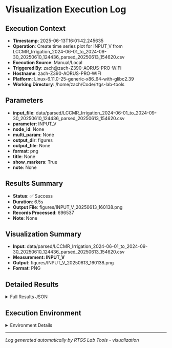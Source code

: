 # Visualization Execution Log

## Execution Context
- **Timestamp**: 2025-06-13T16:01:42.245635
- **Operation**: Create time series plot for INPUT_V from LCCMR_Irrigation_2024-06-01_to_2024-09-30_20250610_124436_parsed_20250613_154620.csv
- **Execution Source**: Manual/Local
- **Triggered By**: zach@zach-Z390-AORUS-PRO-WIFI
- **Hostname**: zach-Z390-AORUS-PRO-WIFI
- **Platform**: Linux-6.11.0-25-generic-x86_64-with-glibc2.39
- **Working Directory**: /home/zach/Code/rtgs-lab-tools

## Parameters
- **input_file**: data/parsed/LCCMR_Irrigation_2024-06-01_to_2024-09-30_20250610_124436_parsed_20250613_154620.csv
- **parameter**: INPUT_V
- **node_id**: None
- **multi_param**: None
- **output_dir**: figures
- **output_file**: None
- **format**: png
- **title**: None
- **show_markers**: True
- **note**: None

## Results Summary
- **Status**: ✅ Success
- **Duration**: 6.5s
- **Output File**: figures/INPUT_V_20250613_160138.png
- **Records Processed**: 696537
- **Note**: None

## Visualization Summary
- **Input**: data/parsed/LCCMR_Irrigation_2024-06-01_to_2024-09-30_20250610_124436_parsed_20250613_154620.csv
- **Measurement: INPUT_V**
- **Output**: figures/INPUT_V_20250613_160138.png
- **Format**: PNG

## Detailed Results
<details>
<summary>Full Results JSON</summary>

```json
{
  "success": true,
  "output_file": "figures/INPUT_V_20250613_160138.png",
  "records_processed": 696537,
  "start_time": "2025-06-13T16:01:35.761268",
  "end_time": "2025-06-13T16:01:42.245626",
  "note": null
}
```
</details>

## Execution Environment
<details>
<summary>Environment Details</summary>

```json
{
  "timestamp": "2025-06-13T16:01:42.245635",
  "user": "zach",
  "hostname": "zach-Z390-AORUS-PRO-WIFI",
  "platform": "Linux-6.11.0-25-generic-x86_64-with-glibc2.39",
  "python_version": "3.12.3",
  "working_directory": "/home/zach/Code/rtgs-lab-tools",
  "script_path": "/home/zach/Code/rtgs-lab-tools/src/rtgs_lab_tools/visualization/cli.py",
  "tool_name": "visualization",
  "environment_variables": {
    "CI": "false",
    "GITHUB_ACTIONS": "false",
    "GITHUB_ACTOR": null,
    "GITHUB_WORKFLOW": null,
    "GITHUB_RUN_ID": null,
    "MCP_SESSION": "false",
    "MCP_USER": null
  },
  "execution_source": "Manual/Local",
  "triggered_by": "zach@zach-Z390-AORUS-PRO-WIFI"
}
```
</details>

---
*Log generated automatically by RTGS Lab Tools - visualization*
